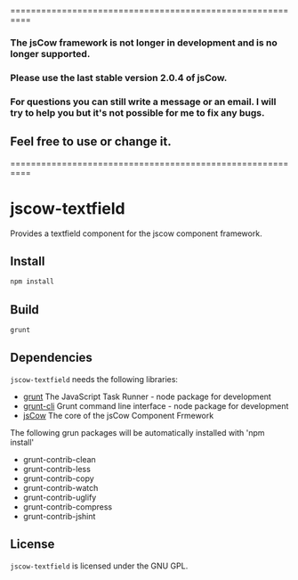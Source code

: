==========================================================

### The jsCow framework is not longer in development and is no longer supported.
### Please use the last stable version 2.0.4 of jsCow.
### For questions you can still write a message or an email. I will try to help you but it's not possible for me to fix any bugs.

## Feel free to use or change it.

==========================================================

# jscow-textfield
Provides a textfield component for the jscow component framework.

## Install

```sh
npm install
```

## Build

```sh
grunt
```

## Dependencies

`jscow-textfield` needs the following libraries:

* [grunt](https://www.npmjs.com/package/grunt) The JavaScript Task Runner - node package for development
* [grunt-cli](https://www.npmjs.com/package/grunt-cli) Grunt command line interface - node package for development
* [jsCow](https://github.com/jsCow/jsCow) The core of the jsCow Component Frmework

The following grun packages will be automatically installed with 'npm install'
* grunt-contrib-clean
* grunt-contrib-less
* grunt-contrib-copy
* grunt-contrib-watch
* grunt-contrib-uglify
* grunt-contrib-compress
* grunt-contrib-jshint
 

## License

`jscow-textfield` is licensed under the GNU GPL.
